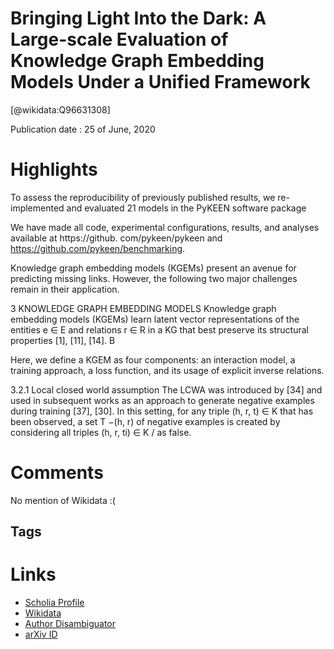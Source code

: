 
Bringing Light Into the Dark: A Large-scale Evaluation of Knowledge Graph Embedding Models Under a Unified Framework
====================================================================================================================
  
  [@wikidata:Q96631308]  
  
Publication date : 25 of June, 2020  

# Highlights

To assess the reproducibility
of previously published results, we re-implemented and evaluated 21
models in the PyKEEN software package

We have made all code, experimental configurations, results, and analyses available at https://github.
com/pykeen/pykeen and https://github.com/pykeen/benchmarking.

Knowledge graph embedding models
(KGEMs) present an avenue for predicting missing links.
However, the following two major challenges remain in
their application.

3 KNOWLEDGE GRAPH EMBEDDING MODELS
Knowledge graph embedding models (KGEMs) learn latent
vector representations of the entities e ∈ E and relations
r ∈ R in a KG that best preserve its structural properties [1],
[11], [14]. B


Here, we define a KGEM as four components: an interaction model, a training approach, a loss function, and its
usage of explicit inverse relations. 

3.2.1 Local closed world assumption
The LCWA was introduced by [34] and used in subsequent
works as an approach to generate negative examples during
training [37], [30]. In this setting, for any triple (h, r, t) ∈ K
that has been observed, a set T
−(h, r) of negative examples is created by considering all triples (h, r, ti) ∈ K / as
false. 


# Comments
No mention of Wikidata :(
## Tags

# Links
  
 * [Scholia Profile](https://scholia.toolforge.org/work/Q96631308)  
 * [Wikidata](https://www.wikidata.org/wiki/Q96631308)  
 * [Author Disambiguator](https://author-disambiguator.toolforge.org/work_item_oauth.php?id=Q96631308&batch_id=&match=1&author_list_id=&doit=Get+author+links+for+work)  
 * [arXiv ID](https://arxiv.org/pdf/2006.13365.pdf)  
